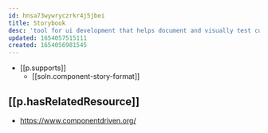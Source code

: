 ```yaml
---
id: hnsa73wywryczrkr4j5jbei
title: Storybook
desc: 'tool for ui development that helps document and visually test components'
updated: 1654057515111
created: 1654056981545
---
```


- [[p.supports]]
  - [[soln.component-story-format]]

## [[p.hasRelatedResource]]

- https://www.componentdriven.org/